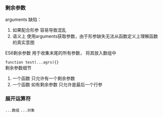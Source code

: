 ### 剩余参数  

arguments 缺陷：   
1. 如果配合形参 容易导致混乱 
2. 语义上 使用arguments获取参数，由于形参缺失无法从函数定义上理解函数的真实意图  

ES6剩余参数 用于收集末尾的所有参数， 将其放入数组中  

``` function test(...agrs){} ```  
剩余参数细节 
1.  一个函数 只允许有一个剩余参数  
2.  一个函数 如有剩余参数 只允许是最后一个行参  

### 展开运算符  

``` ...数组 ```  ``` ...对象 ```